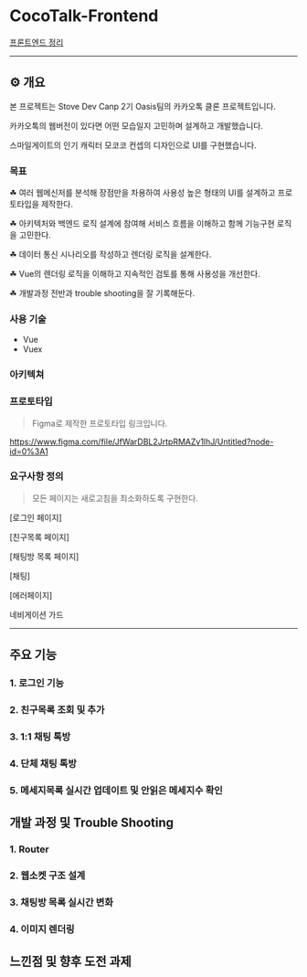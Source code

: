 # CocoTalk-Frontend



[프론트엔드 정리](./assets/FrontendNote.md)

------

## ⚙ 개요

본 프로젝트는 Stove Dev Canp 2기 Oasis팀의 카카오톡 클론 프로젝트입니다.

카카오톡의 웹버전이 있다면 어떤 모습일지 고민하며 설계하고 개발했습니다.

스마일게이트의 인기 캐릭터 모코코 컨셉의 디자인으로 UI를 구현했습니다.



### 목표

☘ 여러 웹메신저를 분석해 장점만을 차용하여 사용성 높은 형태의 UI를 설계하고 프로토타입을 제작한다.

☘ 아키텍처와 백엔드 로직 설계에 참여해 서비스 흐름을 이해하고 함께 기능구현 로직을 고민한다.

☘  데이터 통신 시나리오를 작성하고 렌더링 로직을 설계한다.

☘ Vue의 렌더링 로직을 이해하고 지속적인 검토를 통해  사용성을 개선한다.

☘ 개발과정 전반과 trouble shooting을 잘 기록해둔다.



### 사용 기술

* Vue
* Vuex



### 아키텍쳐





### 프로토타입

> Figma로 제작한 프로토타입 링크입니다.

https://www.figma.com/file/JfWarDBL2JrtpRMAZv1lhJ/Untitled?node-id=0%3A1



### 요구사항 정의

> 모든 페이지는 새로고침을 최소화하도록 구현한다.

[로그인 페이지]



[친구목록 페이지]



[채팅방 목록 페이지]



[채팅]



[에러페이지]

네비게이션 가드





------

## 주요 기능

### 1. 로그인 기능



### 2. 친구목록 조회 및 추가



### 3. 1:1 채팅 톡방



### 4. 단체 채팅 톡방



### 5. 메세지목록 실시간 업데이트 및 안읽은 메세지수 확인







## 개발 과정 및 Trouble Shooting

### 1. Router



### 2. 웹소켓 구조 설계



### 3. 채팅방 목록 실시간 변화



### 4. 이미지 렌더링





## 느낀점 및 향후 도전 과제



